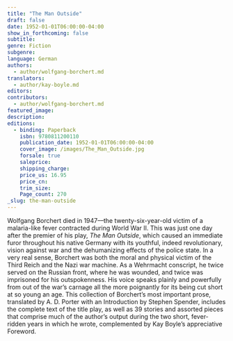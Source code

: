 ```yaml
---
title: "The Man Outside"
draft: false
date: 1952-01-01T06:00:00-04:00
show_in_forthcoming: false
subtitle:
genre: Fiction
subgenre:
language: German
authors:
  - author/wolfgang-borchert.md
translators:
  - author/kay-boyle.md
editors:
contributors:
  - author/wolfgang-borchert.md
featured_image:
description:
editions:
  - binding: Paperback
    isbn: 9780811200110
    publication_date: 1952-01-01T06:00:00-04:00
    cover_image: /images/The_Man_Outside.jpg
    forsale: true
    saleprice:
    shipping_charge:
    price_us: 16.95
    price_cn:
    trim_size:
    Page_count: 270
_slug: the-man-outside
---
```


Wolfgang Borchert died in 1947––the twenty-six-year-old victim of a malaria-like fever contracted during World War II. This was just one day after the premier of his play, _The Man Outside_, which caused an immediate furor throughout his native Germany with its youthful, indeed revolutionary, vision against war and the dehumanizing effects of the police state. In a very real sense, Borchert was both the moral and physical victim of the Third Reich and the Nazi war machine. As a Wehrmacht conscript, he twice served on the Russian front, where he was wounded, and twice was imprisoned for his outspokenness. His voice speaks plainly and powerfully from out of the war’s carnage all the more poignantly for its being cut short at so young an age. This collection of Borchert’s most important prose, translated by A. D. Porter with an Introduction by Stephen Spender, includes the complete text of the title play, as well as 39 stories and assorted pieces that comprise much of the author’s output during the two short, fever-ridden years in which he wrote, complemented by Kay Boyle’s appreciative Foreword.

